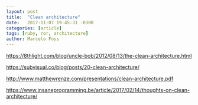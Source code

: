 ```yaml
---
layout: post
title:  "Clean architecture"
date:   2017-11-07 19:45:31 -0300
categories: [article]
tags: [ruby, ror, architecture]
author: Marcelo Foss
---
```


https://8thlight.com/blog/uncle-bob/2012/08/13/the-clean-architecture.html

https://subvisual.co/blog/posts/20-clean-architecture/

http://www.matthewrenze.com/presentations/clean-architecture.pdf

https://www.insaneprogramming.be/article/2017/02/14/thoughts-on-clean-architecture/
